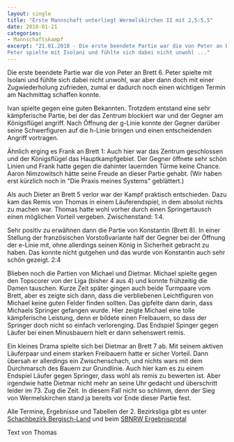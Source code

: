 ```yaml
---
layout: single
title: "Erste Mannschaft unterliegt Wermelskirchen II mit 2,5:5,5"
date: 2018-01-21
categories: 
- Mannschaftskampf
excerpt: "21.01.2018 - Die erste beendete Partie war die von Peter an Brett 6. 
Peter spielte mit Isolani und fühlte sich dabei nicht unwohl ..."
---
```


Die erste beendete Partie war die von Peter an Brett 6. Peter spielte
mit Isolani und fühlte sich dabei nicht unwohl, war aber dann doch mit
einer Zugwiederholung zufrieden, zumal er dadurch noch einen wichtigen
Termin am Nachmittag schaffen konnte.

Ivan spielte gegen eine guten Bekannten. Trotzdem entstand eine sehr
kämpferische Partie, bei der das Zentrum blockiert war und der Gegner
am Königsflügel angriff. Nach Öffnung der g-Linie konnte der Gegner
darüber seine Schwerfiguren auf die h-Linie bringen und einen
entscheidenden Angriff vortragen.

Ähnlich erging es Frank an Brett 1: Auch hier war das Zentrum
geschlossen und der Königsflügel das Hauptkampfgebiet. Der Gegner
öffnete sehr schön Linien und Frank hatte gegen die dahinter lauernden
Türme keine Chance. Aaron Nimzowitsch hätte seine Freude an dieser
Partie gehabt. (Wir haben erst kürzlich noch in "Die Praxis meines
Systems" geblättert.)

Als auch Dieter an Brett 5 verlor war der Kampf praktisch
entschieden. Dazu kam das Remis von Thomas in einem Läuferendspiel, in
dem absolut nichts zu machen war. Thomas hatte wohl vorher durch einen
Springertausch einen möglichen Vorteil vergeben. Zwischenstand: 1:4.

Sehr positiv zu erwähnen dann die Partie von Konstantin (Brett 8). In
einer Stellung der französischen Vorstoßvariante half der Gegner bei
der Öffnung der e-Linie mit, ohne allerdings seinen König in
Sicherheit gebracht zu haben. Das konnte nicht gutgehen und das wurde
von Konstantin auch sehr schön gezeigt. 2:4

Blieben noch die Partien von Michael und Dietmar. Michael spielte
gegen den Topscorer von der Liga (bisher 4 aus 4) und konnte
frühzeitig die Damen tauschen. Kurze Zeit später gingen auch beide
Turmpaare vom Brett, aber es zeigte sich dann, dass die verbliebenen
Leichtfiguren von Michael keine guten Felder finden sollten. Das
gipfelte dann darin, dass Michaels Springer gefangen wurde. Hier
zeigte Michael eine tolle kämpferische Leistung, denn er bildete einen
Freibauern, so dass der Springer doch nicht so einfach
verlorenging. Das Endspiel Spinger gegen Läufer bei einen Minusbauern
hielt er dann sehenswert remis.

Ein kleines Drama spielte sich bei Dietmar an Brett 7 ab. Mit seinem
aktiven Läuferpaar und einem starken Freibauern hatte er sicher
Vorteil. Dann übersah er allerdings ein Zwischenschach, und nichts
wars mit dem Durchmarsch des Bauern zur Grundlinie. Auch hier kam es
zu einem Endspiel Läufer gegen Springer, dass wohl als remis zu
bewerten ist. Aber irgendwie hatte Dietmar nicht mehr an seine Uhr
gedacht und überschritt leider im 73. Zug die Zeit. In diesem Fall
nicht so schlimm, denn der Sieg von Wermelskirchen stand ja bereits
vor Ende dieser Partie fest.

Alle Termine, Ergebnisse und Tabellen der 2. Bezirksliga gibt es unter
[Schachbezirk Bergisch-Land](http://www.sbbl.org/) und beim
[SBNRW Ergebnisprotal](https://nrw.svw.info/ergebnisse/show/2017/2267/termin/)

Text von Thomas